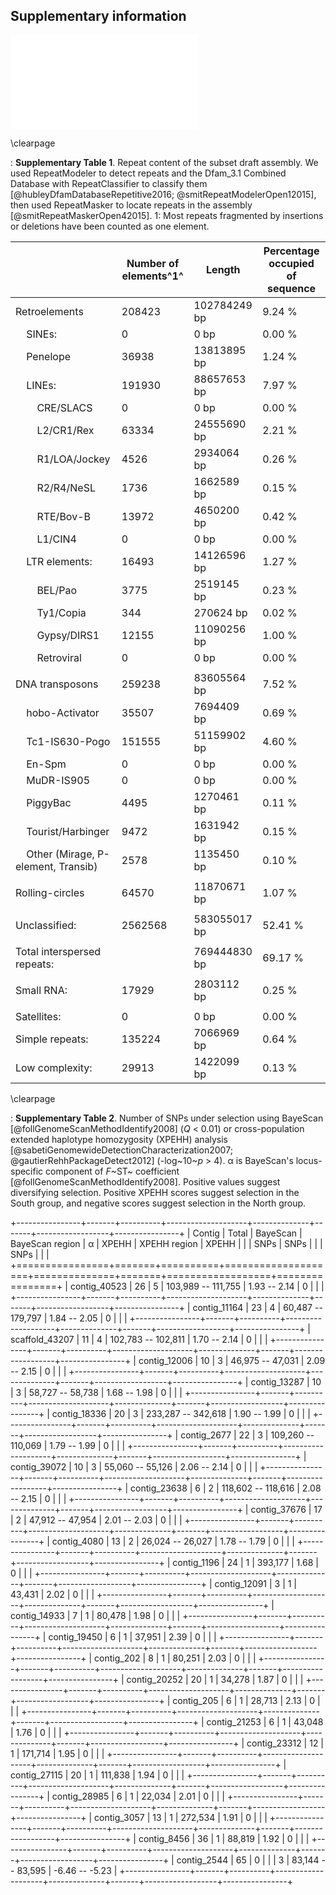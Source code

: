 ## Supplementary information

![
**Supplementary Figure 1**.
*k*-mer analysis of the short read sequencing dataset at $k=31$.
**A** *k*-mer distribution in the short read dataset before and after normalisation.
The peak at 84--216× coverage (highlighted in green) suggests a diploid genome with a haploid size of 967 Mb.
The haploid peak (22--56× coverage) indicates a high number of polymorphic sites in the single, male individual used to generate this dataset.
BBTools [@bushnellBBMapFastAccurate2014] estimated 2.1 polymorphisms per 100 bp in this dataset.
**B** Cumulative percentage of all *k*-mers *vs.* frequency.
72% of all *k*-mers are at 216× or lower coverage, indicating that the remaining 28% of *k*-mers are repetitive.
The earlier inflexion point at 48% suggests that *k*-mers in the region from 48--72% may also be from repetitive regions.
](fig/supplementary_figure_1.pdf)

\clearpage

: **Supplementary Table 1**.
Repeat content of the subset draft assembly.
We used RepeatModeler to detect repeats and the Dfam_3.1 Combined Database with RepeatClassifier to classify them [@hubleyDfamDatabaseRepetitive2016; @smitRepeatModelerOpen12015], then used RepeatMasker to locate repeats in the assembly [@smitRepeatMaskerOpen42015].
1: Most repeats fragmented by insertions or deletions have been counted as one element.

| | Number of elements^1^ | Length | Percentage occupied of sequence |
|----------|--|--|--|
| Retroelements | 208423 |   102784249 bp |   9.24 % |
|    SINEs: | 0 |           0 bp |   0.00 % |
|    Penelope | 36938 |    13813895 bp |   1.24 % |
|    LINEs: | 191930 |    88657653 bp |   7.97 % |
|        CRE/SLACS | 0 |           0 bp |   0.00 % |
|        L2/CR1/Rex | 63334 |    24555690 bp |   2.21 % |
|        R1/LOA/Jockey | 4526 |     2934064 bp |   0.26 % |
|        R2/R4/NeSL | 1736 |     1662589 bp |   0.15 % |
|        RTE/Bov-B | 13972 |     4650200 bp |   0.42 % |
|        L1/CIN4 | 0 |           0 bp |   0.00 % |
|    LTR elements: | 16493 |    14126596 bp |   1.27 % |
|        BEL/Pao | 3775 |     2519145 bp |   0.23 % |
|        Ty1/Copia | 344 |      270624 bp |   0.02 % |
|        Gypsy/DIRS1 | 12155 |    11090256 bp |   1.00 % |
|        Retroviral | 0 |           0 bp |   0.00 % |
|  |  |  |  |
| DNA transposons | 259238 |    83605564 bp |   7.52 % |
|    hobo-Activator | 35507 |     7694409 bp |   0.69 % |
|    Tc1-IS630-Pogo | 151555 |    51159902 bp |   4.60 % |
|    En-Spm | 0 |           0 bp |   0.00 % |
|    MuDR-IS905 | 0 |           0 bp |   0.00 % |
|    PiggyBac | 4495 |     1270461 bp |   0.11 % |
|    Tourist/Harbinger | 9472 |     1631942 bp |   0.15 % |
|    Other (Mirage, P-element, Transib) | 2578 |     1135450 bp |   0.10 % |
|  |  |  |  |
| Rolling-circles | 64570 |    11870671 bp |   1.07 % |
|  |  |  |  |
| Unclassified: | 2562568 |    583055017 bp |   52.41 % |
|  |  |  |  |
| Total interspersed repeats: |  |   769444830 bp |  69.17 % |
|  |  |  |  |
| Small RNA: | 17929 |     2803112 bp |   0.25 % |
|  |  |  |  |
| Satellites: | 0 |           0 bp |   0.00 % |
| Simple repeats: | 135224 |     7066969 bp |   0.64 % |
| Low complexity: | 29913 |     1422099 bp |   0.13 % |

\clearpage

: **Supplementary Table 2**.
Number of SNPs under selection using BayeScan [@follGenomeScanMethodIdentify2008] (*Q* < 0.01) or cross-population extended haplotype homozygosity (XPEHH) analysis [@sabetiGenomewideDetectionCharacterization2007; @gautierRehhPackageDetect2012] (-log~10~*p* > 4). α is BayeScan's locus-specific component of *F*~ST~ coefficient [@follGenomeScanMethodIdentify2008]. Positive values suggest diversifying selection. Positive XPEHH scores suggest selection in the South group, and negative scores suggest selection in the North group.

+----------------+-------+----------+--------------------+--------------+-------+------------------+----------------+
|         Contig | Total | BayeScan | BayeScan region    | α            | XPEHH | XPEHH region     | XPEHH          |
|                | SNPs  | SNPs     |                    |              | SNPs  |                  |                |
+================+=======+==========+====================+==============+=======+==================+================+
|   contig_40523 | 26    | 5        | 103,989 -- 111,755 | 1.93 -- 2.14 | 0     |                  |                |
+----------------+-------+----------+--------------------+--------------+-------+------------------+----------------+
|   contig_11164 | 23    | 4        | 60,487 -- 179,797  | 1.84 -- 2.05 | 0     |                  |                |
+----------------+-------+----------+--------------------+--------------+-------+------------------+----------------+
| scaffold_43207 | 11    | 4        | 102,783 -- 102,811 | 1.70 -- 2.14 | 0     |                  |                |
+----------------+-------+----------+--------------------+--------------+-------+------------------+----------------+
|   contig_12006 | 10    | 3        | 46,975 -- 47,031   | 2.09 -- 2.15 | 0     |                  |                |
+----------------+-------+----------+--------------------+--------------+-------+------------------+----------------+
|   contig_13287 | 10    | 3        | 58,727 -- 58,738   | 1.68 -- 1.98 | 0     |                  |                |
+----------------+-------+----------+--------------------+--------------+-------+------------------+----------------+
|   contig_18336 | 20    | 3        | 233,287 -- 342,618 | 1.90 -- 1.99 | 0     |                  |                |
+----------------+-------+----------+--------------------+--------------+-------+------------------+----------------+
|    contig_2677 | 22    | 3        | 109,260 -- 110,069 | 1.79 -- 1.99 | 0     |                  |                |
+----------------+-------+----------+--------------------+--------------+-------+------------------+----------------+
|   contig_39072 | 10    | 3        | 55,060 -- 55,126   | 2.06 -- 2.14 | 0     |                  |                |
+----------------+-------+----------+--------------------+--------------+-------+------------------+----------------+
|   contig_23638 | 6     | 2        | 118,602 -- 118,616 | 2.08 -- 2.15 | 0     |                  |                |
+----------------+-------+----------+--------------------+--------------+-------+------------------+----------------+
|   contig_37676 | 17    | 2        | 47,912 -- 47,954   | 2.01 -- 2.03 | 0     |                  |                |
+----------------+-------+----------+--------------------+--------------+-------+------------------+----------------+
|    contig_4080 | 13    | 2        | 26,024 -- 26,027   | 1.78 -- 1.79 | 0     |                  |                |
+----------------+-------+----------+--------------------+--------------+-------+------------------+----------------+
|    contig_1196 | 24    | 1        | 393,177            | 1.68         | 0     |                  |                |
+----------------+-------+----------+--------------------+--------------+-------+------------------+----------------+
|   contig_12091 | 3     | 1        | 43,431             | 2.02         | 0     |                  |                |
+----------------+-------+----------+--------------------+--------------+-------+------------------+----------------+
|   contig_14933 | 7     | 1        | 80,478             | 1.98         | 0     |                  |                |
+----------------+-------+----------+--------------------+--------------+-------+------------------+----------------+
|   contig_19450 | 6     | 1        | 37,951             | 2.39         | 0     |                  |                |
+----------------+-------+----------+--------------------+--------------+-------+------------------+----------------+
|     contig_202 | 8     | 1        | 80,251             | 2.03         | 0     |                  |                |
+----------------+-------+----------+--------------------+--------------+-------+------------------+----------------+
|   contig_20252 | 20    | 1        | 34,278             | 1.87         | 0     |                  |                |
+----------------+-------+----------+--------------------+--------------+-------+------------------+----------------+
|     contig_205 | 6     | 1        | 28,713             | 2.13         | 0     |                  |                |
+----------------+-------+----------+--------------------+--------------+-------+------------------+----------------+
|   contig_21253 | 6     | 1        | 43,048             | 1.76         | 0     |                  |                |
+----------------+-------+----------+--------------------+--------------+-------+------------------+----------------+
|   contig_23312 | 12    | 1        | 171,714            | 1.95         | 0     |                  |                |
+----------------+-------+----------+--------------------+--------------+-------+------------------+----------------+
|   contig_27115 | 20    | 1        | 111,838            | 1.94         | 0     |                  |                |
+----------------+-------+----------+--------------------+--------------+-------+------------------+----------------+
|   contig_28985 | 6     | 1        | 22,034             | 2.01         | 0     |                  |                |
+----------------+-------+----------+--------------------+--------------+-------+------------------+----------------+
|    contig_3057 | 13    | 1        | 272,534            | 1.91         | 0     |                  |                |
+----------------+-------+----------+--------------------+--------------+-------+------------------+----------------+
|    contig_8456 | 36    | 1        | 88,819             | 1.92         | 0     |                  |                |
+----------------+-------+----------+--------------------+--------------+-------+------------------+----------------+
|    contig_2544 | 65    | 0        |                    |              | 3     | 83,144 -- 83,595 | -6.46 -- -5.23 |
+----------------+-------+----------+--------------------+--------------+-------+------------------+----------------+